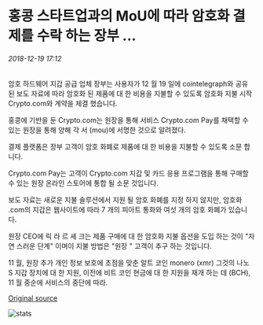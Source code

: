 # 홍콩 스타트업과의 MoU에 따라 암호화 결제를 수락 하는 장부 ...

###### 2018-12-19 17:12

암호 하드웨어 지갑 공급 업체 장부는 사용자가 12 월 19 일에 cointelegraph와 공유 된 보도 자료에 따라 암호화 된 제품에 대 한 비용을 지불할 수 있도록 암호화 지불 시작 Crypto.com와 계약을 체결 했습니다.

홍콩에 기반을 둔 Crypto.com는 원장을 통해 서비스 Crypto.com Pay를 채택할 수 있는 원장을 통해 양해 각 서 (mou)에 서명한 것으로 알려졌다.

결제 플랫폼은 장부 고객이 암호 화폐로 제품에 대 한 비용을 지불할 수 있도록 소문 합니다.

Crypto.com Pay는 고객이 Crypto.com 지갑 및 카드 응용 프로그램을 통해 구매할 수 있는 원장 온라인 스토어에 통합 될 소문 것입니다.

보도 자료는 새로운 지불 솔루션에서 지원 될 암호 화폐를 지정 하지 않지만, 암호화 .com의 지갑은 웹사이트에 따라 7 개의 피아트 통화와 여섯 개의 암호 화폐가 있습니다.

원장 CEO에 릭 라 르 셰 크는 제품 구매에 대 한 암호화 지불 옵션을 도입 하는 것이 "자연 스러운 단계" 이며이 지불 방법은 "원장 \" 고객이 추구 하는 것입니다.

11 월, 원장 추가 개인 정보 보호에 초점을 맞춘 알트 코인 monero (xmr) 그것의 나노 S 지갑 장치에 대 한 지원, 이전에 비트 코인 현금에 대 한 지원을 재개 하는 데 (BCH), 11 월 중순에 서비스의 중단에 따라.

[Original source](https://cointelegraph.com/news/ledger-to-accept-crypto-payments-following-mou-with-hong-kong-startup)

![stats](https://c.statcounter.com/11760860/0/a89fa40b/1/ "stats")